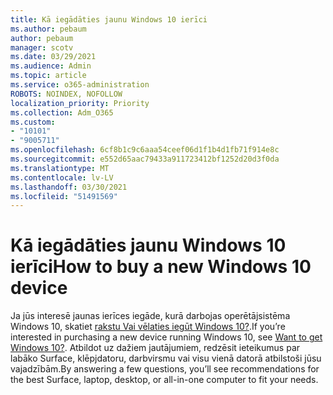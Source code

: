 ```yaml
---
title: Kā iegādāties jaunu Windows 10 ierīci
ms.author: pebaum
author: pebaum
manager: scotv
ms.date: 03/29/2021
ms.audience: Admin
ms.topic: article
ms.service: o365-administration
ROBOTS: NOINDEX, NOFOLLOW
localization_priority: Priority
ms.collection: Adm_O365
ms.custom:
- "10101"
- "9005711"
ms.openlocfilehash: 6cf8b1c9c6aaa54ceef06d1f1b4d1fb71f914e8c
ms.sourcegitcommit: e552d65aac79433a911723412bf1252d20d3f0da
ms.translationtype: MT
ms.contentlocale: lv-LV
ms.lasthandoff: 03/30/2021
ms.locfileid: "51491569"
---
```

# <a name="how-to-buy-a-new-windows-10-device"></a><span data-ttu-id="ddf79-102">Kā iegādāties jaunu Windows 10 ierīci</span><span class="sxs-lookup"><span data-stu-id="ddf79-102">How to buy a new Windows 10 device</span></span>

<span data-ttu-id="ddf79-103">Ja jūs interesē jaunas ierīces iegāde, kurā darbojas operētājsistēma Windows 10, skatiet [rakstu Vai vēlaties iegūt Windows 10?](https://www.microsoft.com/windows/get-windows-10).</span><span class="sxs-lookup"><span data-stu-id="ddf79-103">If you’re interested in purchasing a new device running Windows 10, see [Want to get Windows 10?](https://www.microsoft.com/windows/get-windows-10).</span></span> <span data-ttu-id="ddf79-104">Atbildot uz dažiem jautājumiem, redzēsit ieteikumus par labāko Surface, klēpjdatoru, darbvirsmu vai visu vienā datorā atbilstoši jūsu vajadzībām.</span><span class="sxs-lookup"><span data-stu-id="ddf79-104">By answering a few questions, you’ll see recommendations for the best Surface, laptop, desktop, or all-in-one computer to fit your needs.</span></span>